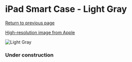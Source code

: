 # iPad Smart Case - Light Gray

[Return to previous page](/ipad_2)

[High-resolution image from Apple](https://store.storeimages.cdn-apple.com/8756/as-images.apple.com/is/MD455?wid=4500&hei=4500&fmt=png)

<div style="width: 384px"><img src="/everysource/MD455.png" alt="Light Gray"></div>

### Under construction
